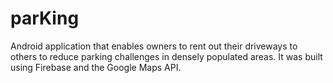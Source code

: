 # parKing
Android application that enables owners to rent out their driveways to others to reduce parking challenges in densely populated areas. It was built using Firebase and the Google Maps API.
